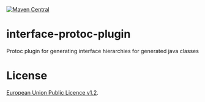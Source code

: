 [![Maven Central](https://img.shields.io/maven-central/v/no.entur/interface-protoc-plugin.svg)](https://mvnrepository.com/artifact/no.entur/interface-protoc-plugin)

# interface-protoc-plugin
Protoc plugin for generating interface hierarchies for generated java classes

# License
[European Union Public Licence v1.2](https://eupl.eu/).

